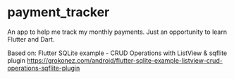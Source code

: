 # payment_tracker

An app to help me track my monthly payments. Just an opportunity to learn Flutter and Dart.

Based on:
Flutter SQLite example - CRUD Operations with ListView & sqflite plugin
https://grokonez.com/android/flutter-sqlite-example-listview-crud-operations-sqflite-plugin
